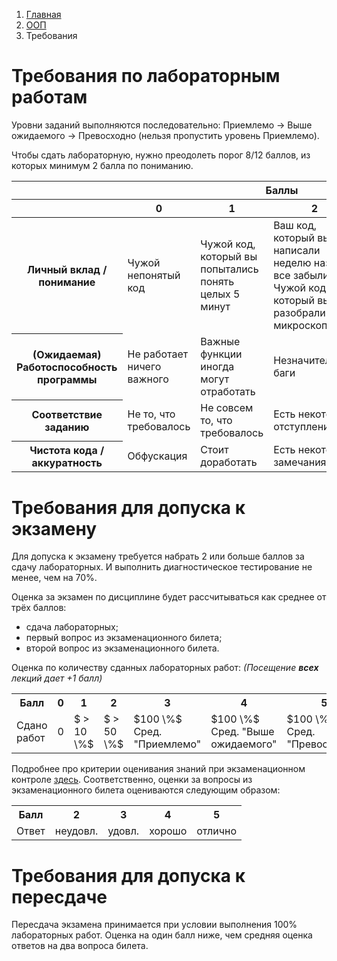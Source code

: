 <ol class="breadcrumb">
  <li class="breadcrumb-item"><a href="{{ site.baseurl }}">Главная</a></li>
  <li class="breadcrumb-item"><a href="{{ site.baseurl }}/OOP/index.html">ООП</a></li>
  <li class="breadcrumb-item active">Требования</li>
</ol>

<nav>
  <ul></ul>
</nav>

# Требования по лабораторным работам

Уровни заданий выполняются последовательно: Приемлемо → Выше ожидаемого → Превосходно (нельзя пропустить уровень Приемлемо).

Чтобы сдать лабораторную, нужно преодолеть порог 8/12 баллов, из которых минимум 2 балла по пониманию.

<div class="table-responsive">
<table class="table table-hover border-primary  table-bordered ">
  <thead>
    <tr class="table-dark">
      <th scope="col"> </th>
      <th scope="col" colspan="4">Баллы</th>
    </tr>
    <tr class="table-dark">
      <th scope="col"> </th>
      <th scope="col">0</th>
      <th scope="col">1</th>
      <th scope="col">2</th>
      <th scope="col">3</th>
    </tr>
  </thead>
  <tbody>
    <tr>
      <th scope="row">Личный вклад / понимание</th>
      <td>Чужой непонятый код</td>
      <td>Чужой код, который вы попытались понять целых 5 минут</td>
      <td>Ваш код, который вы написали неделю назад и все забыли / Чужой код, который вы разобрали под микроскопом</td>
      <td>Ваш код, который вы написали сегодня / вчера</td>
    </tr>
    <tr>
      <th scope="row">(Ожидаемая) Работоспособность программы</th>
      <td>Не работает ничего важного</td>
      <td>Важные функции иногда могут отработать</td>
      <td>Незначительные баги</td>
      <td>Вообще всё работает</td>
    </tr>
    <tr>
      <th scope="row">Соответствие заданию</th>
      <td>Не то, что требовалось</td>
      <td>Не совсем то, что требовалось</td>
      <td>Есть некоторые отступления</td>
      <td>Полностью соответствует</td>
    </tr>
    <tr>
      <th scope="row">Чистота кода / аккуратность</th>
      <td>Обфускация</td>
      <td>Стоит доработать</td>
      <td>Есть некоторые замечания</td>
      <td>Чисто</td>
    </tr>
   </tbody>
</table>
</div>

# Требования для допуска к экзамену

Для допуска к экзамену требуется набрать 2 или больше баллов за сдачу лабораторных. И выполнить диагностическое тестирование не менее, чем на 70%.

Оценка за экзамен по дисциплине будет рассчитываться как среднее от трёх баллов:

* сдача лабораторных;
* первый вопрос из экзаменационного билета;
* второй вопрос из экзаменационного билета.

Оценка по количеству сданных лабораторных работ: *(Посещение **всех** лекций дает +1 балл)*

<div class="table-responsive">
  <table class="table table-bordered">
    <tbody>
      <tr>
        <th>Балл</th>
        <th>0</th>
        <th>1</th>
        <th>2</th>
        <th>3</th>
        <th>4</th>
        <th>5</th>
      </tr>
      <tr>
        <td>Сдано работ</td>
        <td>0</td>
        <td>$ > 10 \%$</td>
        <td>$ > 50 \%$</td>
        <td>$100 \%$ Сред. "Приемлемо"</td>
        <td>$100 \%$ Сред. "Выше ожидаемого"</td>
        <td>$100 \%$ Сред. "Превосходно"</td>
      </tr>
    </tbody>
  </table>
</div>

Подробнее про критерии оценивания знаний при экзаменационном контроле [здесь](https://www.surgu.ru/publish/document/tekKontrolDocLink/STO-2.12.5-17.pdf). Соответственно, оценки за вопросы из экзаменационного билета оцениваются следующим образом:

<div class="table-responsive">
  <table class="table table-bordered">
    <tbody>
      <tr>
        <th>Балл</th>
        <th>2</th>
        <th>3</th>
        <th>4</th>
        <th>5</th>
      </tr>
      <tr>
        <td>Ответ</td>
        <td>неудовл.</td>
        <td>удовл.</td>
        <td>хорошо</td>
        <td>отлично</td>
      </tr>
    </tbody>
  </table>
</div>

# Требования для допуска к пересдаче

Пересдача экзамена принимается при условии выполнения 100% лабораторных работ. Оценка на один балл ниже, чем средняя оценка ответов на два вопроса билета.


<!-- <div class="row">
  <div class="col-lg-12">
   <ul class="list-unstyled">
     <li class="float-end">
       <button type="button" class="btn btn-outline-primary" onclick="window.location.href='#вопросы-к-экзамену';">Вверх</button>
     </li>
     <li  class="float-end">
       <button type="button" class="btn btn-primary" onclick="window.location.href='{{ site.baseurl }}/OOP/labs/lab10.html';">ЛР №10 →</button>
     </li>
     <li>
       <button type="button" class="btn btn-primary" onclick="window.location.href='{{ site.baseurl }}/OOP/labs/lab8.html';">← ЛР №8</button>
     </li>
   </ul>
  </div>
</div> -->